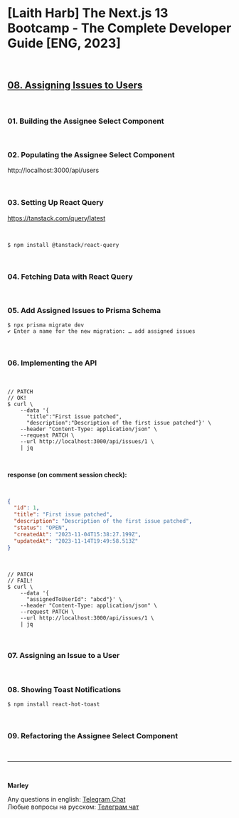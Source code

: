 # [Laith Harb] The Next.js 13 Bootcamp - The Complete Developer Guide [ENG, 2023]

<br/>

## [08. Assigning Issues to Users](https://github.com/webmakaka/Next.js-Projects-Build-an-Issue-Tracker/pull/9)

<br/>

### 01. Building the Assignee Select Component

<br/>

### 02. Populating the Assignee Select Component

http://localhost:3000/api/users

<br/>

### 03. Setting Up React Query

https://tanstack.com/query/latest

<br/>

```
$ npm install @tanstack/react-query
```

<br/>

### 04. Fetching Data with React Query

<br/>

### 05. Add Assigned Issues to Prisma Schema

```
$ npx prisma migrate dev
✔ Enter a name for the new migration: … add assigned issues
```

<br/>

### 06. Implementing the API

<br/>

```
// PATCH
// OK!
$ curl \
    --data '{
      "title":"First issue patched",
      "description":"Description of the first issue patched"}' \
    --header "Content-Type: application/json" \
    --request PATCH \
    --url http://localhost:3000/api/issues/1 \
    | jq
```

<br/>

**response (on comment session check):**

<br/>

```json
{
  "id": 1,
  "title": "First issue patched",
  "description": "Description of the first issue patched",
  "status": "OPEN",
  "createdAt": "2023-11-04T15:38:27.199Z",
  "updatedAt": "2023-11-14T19:49:58.513Z"
}
```

<br/>

```
// PATCH
// FAIL!
$ curl \
    --data '{
      "assignedToUserId": "abcd"}' \
    --header "Content-Type: application/json" \
    --request PATCH \
    --url http://localhost:3000/api/issues/1 \
    | jq
```

<br/>

### 07. Assigning an Issue to a User

<br/>

### 08. Showing Toast Notifications

```
$ npm install react-hot-toast
```

<br/>

### 09. Refactoring the Assignee Select Component

<br/>

---

<br/>

**Marley**

Any questions in english: <a href="https://jsdev.org/chat/">Telegram Chat</a>  
Любые вопросы на русском: <a href="https://jsdev.ru/chat/">Телеграм чат</a>
